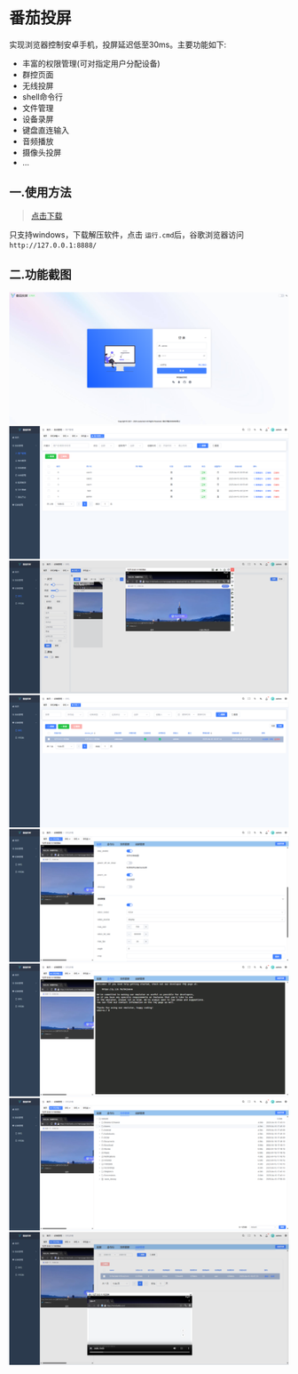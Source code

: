 # 番茄投屏
实现浏览器控制安卓手机，投屏延迟低至30ms。主要功能如下:
- 丰富的权限管理(可对指定用户分配设备)
- 群控页面
- 无线投屏
- shell命令行
- 文件管理
- 设备录屏
- 键盘直连输入
- 音频播放
- 摄像头投屏
- ...

## 一.使用方法
> [点击下载](https://github.com/lim1942/tomato-mirror/releases/download/v1.0.0/tomato-mirror1.0.0.zip)

只支持windows，下载解压软件，点击 `运行.cmd`后，谷歌浏览器访问 `http://127.0.0.1:8888/`
## 二.功能截图
![0](asset/0.png)
![1](asset/1.png)
![2](asset/2.png)
![3](asset/3.png)
![4](asset/4.png)
![5](asset/5.png)
![6](asset/6.png)
![7](asset/7.png)
